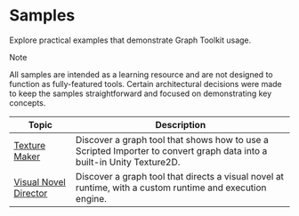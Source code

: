 # Samples

Explore practical examples that demonstrate Graph Toolkit usage.

> [!NOTE]
> All samples are intended as a learning resource and are not designed to function as fully-featured tools. Certain architectural decisions were made to keep the samples straightforward and focused on demonstrating key concepts.

| Topic                                       | Description                                                                                                                                                                             |
|---------------------------------------------|-----------------------------------------------------------------------------------------------------------------------------------------------------------------------------------------|
| [Texture Maker](texture-maker-sample-landing.md) | Discover a graph tool that shows how to use a Scripted Importer to convert graph data into a built-in Unity Texture2D.                                      |
| [Visual Novel Director](visual-novel-director-landing.md) | Discover a graph tool that directs a visual novel at runtime, with a custom runtime and execution engine.                  |
